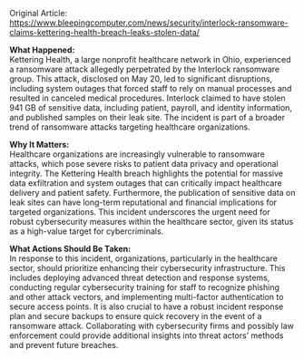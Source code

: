 Original Article: https://www.bleepingcomputer.com/news/security/interlock-ransomware-claims-kettering-health-breach-leaks-stolen-data/

**What Happened:**  
Kettering Health, a large nonprofit healthcare network in Ohio, experienced a ransomware attack allegedly perpetrated by the Interlock ransomware group. This attack, disclosed on May 20, led to significant disruptions, including system outages that forced staff to rely on manual processes and resulted in canceled medical procedures. Interlock claimed to have stolen 941 GB of sensitive data, including patient, payroll, and identity information, and published samples on their leak site. The incident is part of a broader trend of ransomware attacks targeting healthcare organizations.

**Why It Matters:**  
Healthcare organizations are increasingly vulnerable to ransomware attacks, which pose severe risks to patient data privacy and operational integrity. The Kettering Health breach highlights the potential for massive data exfiltration and system outages that can critically impact healthcare delivery and patient safety. Furthermore, the publication of sensitive data on leak sites can have long-term reputational and financial implications for targeted organizations. This incident underscores the urgent need for robust cybersecurity measures within the healthcare sector, given its status as a high-value target for cybercriminals.

**What Actions Should Be Taken:**  
In response to this incident, organizations, particularly in the healthcare sector, should prioritize enhancing their cybersecurity infrastructure. This includes deploying advanced threat detection and response systems, conducting regular cybersecurity training for staff to recognize phishing and other attack vectors, and implementing multi-factor authentication to secure access points. It is also crucial to have a robust incident response plan and secure backups to ensure quick recovery in the event of a ransomware attack. Collaborating with cybersecurity firms and possibly law enforcement could provide additional insights into threat actors’ methods and prevent future breaches.